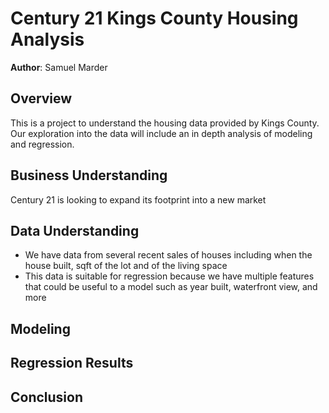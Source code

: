# Century 21 Kings County Housing Analysis

**Author**: Samuel Marder

## Overview

This is a project to understand the housing data provided by Kings County. Our exploration into the data will include an in depth analysis of modeling and regression.

## Business Understanding

Century 21 is looking to expand its footprint into a new market

## Data Understanding

* We have data from several recent sales of houses including when the house built, sqft of the lot and of the living space
* This data is suitable for regression because we have multiple features that could be useful to a model such as year built, waterfront view, and more

## Modeling

## Regression Results

## Conclusion